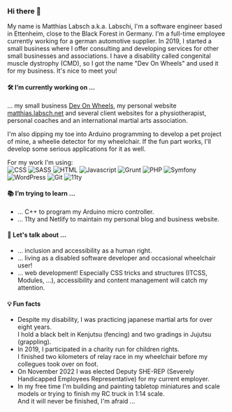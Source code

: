 ### Hi there 👋

My name is Matthias Labsch a.k.a.  Labschi, I'm a software engineer based in Ettenheim, close to the Black Forest 
in Germany. I'm a full-time employee currently working for a german automotive supplier. In 
2019, I started a small business where I offer consulting and developing services for other 
small businesses and associations. I have a disability called congenital muscle dystrophy 
(CMD), so I got the name "Dev On Wheels" and used it for my business. It's nice to meet you! 

#### 🛠 I’m currently working on ...

... my small business [Dev On Wheels](https://www.devonwheels.net), my personal website 
[matthias.labsch.net](https://matthias.labsch.net) and several client websites for a physiotherapist, 
personal coaches and an international martial arts association.

I'm also dipping my toe into Arduino programming to develop a pet project of mine, a 
wheelie detector for my wheelchair. If the fun part works, I'll develop some serious 
applications for it as well.

For my work I'm using:  
<img src="https://img.shields.io/badge/-CSS-%231572B6" alt="CSS" />
<img src="https://img.shields.io/badge/-SASS-%23CC6699" alt="SASS" />
<img src="https://img.shields.io/badge/-HTML-%23E34F26" alt="HTML" />
<img src="https://img.shields.io/badge/-Javascript-%23F7DF1E" alt="Javascript" />
<img src="https://img.shields.io/badge/-Grunt-%23FBA919" alt="Grunt" />
<img src="https://img.shields.io/badge/-PHP-%23777BB4" alt="PHP" />
<img src="https://img.shields.io/badge/-Symfony-%23000000" alt="Symfony" /> 
<img src="https://img.shields.io/badge/-WordPress-%2321759B" alt="WordPress" />
<img src="https://img.shields.io/badge/-Git-%23F05032" alt="Git" />
<img src="https://img.shields.io/badge/-11ty-%23292929" alt="11ty" />

#### 📚 I’m trying to learn ...

- ... C++ to program my Arduino micro controller.
- ... 11ty and Netlify to maintain my personal blog and business website.

#### 💬 Let's talk about ...

- ... inclusion and accessibility as a human right.
- ... living as a disabled software developer and occasional wheelchair user!
- ... web development! Especially CSS tricks and structures (ITCSS, Modules, ...), 
accessibility and content management will catch my attention.

#### 💡 Fun facts

- Despite my disability, I was practicing japanese martial arts for over eight years.  
I hold a black belt in Kenjutsu (fencing) and two gradings in Jujutsu (grappling).
- In 2019, I participated in a charity run for children rights.  
I finished two kilometers of relay race in my wheelchair before my collegues took over on foot.
- On November 2022 I was elected Deputy SHE-REP (Severely Handicapped Employees Representative) for my current employer.
- In my free time I'm building and painting tabletop miniatures and scale models or trying 
to finish my RC truck in 1:14 scale.  
And it will never be finished, I'm afraid ...
